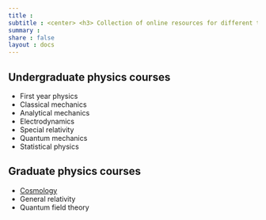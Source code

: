 ```yaml
---
title :
subtitle : <center> <h3> Collection of online resources for different topics, also book reccomendations </h3> </center>
summary : 
share : false
layout : docs
---
```


## Undergraduate physics courses

- First year physics 
- Classical mechanics
- Analytical mechanics
- Electrodynamics
- Special relativity
- Quantum mechanics
- Statistical physics

## Graduate physics courses

- [Cosmology]({{<ref"grad/cosmology">}})
- General relativity
- Quantum field theory

